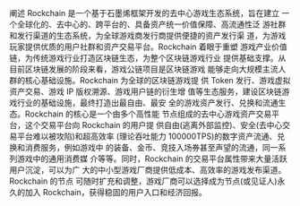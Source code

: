 
阐述
Rockchain 是一个基于石墨烯框架开发的去中心游戏生态系统，旨在建立
一个全球化的、去中心的、跨平台的、具备资产统一价值保障、高流通性泛 游社群和发行渠道的生态系统，为全球游戏商发行商提供便捷的资产发行渠 道，为游戏玩家提供优质的用户社群和资产交易平台。Rockchain 着眼于重塑 游戏产业价值链，为传统游戏行业打造区块链生态，为整个区块链游戏行业 提供基础支撑。从目前区块链发展的阶段来看，游戏公链项目是区块链游戏 能够走向大规模主流人群的核心基础设施。Rockchain 为全球的区块链游戏提 供 Token 发行、游戏虚拟资产交易、游戏 IP 版权溯源、游戏用户链的衍生增 值等生态服务，建设区块链游戏行业的基础设施，最终打造出最自由、最安 全的游戏资产发行、兑换和流通生态。Rockchain 的核心是一个由多个高性能 节点组成的去中心游戏资产交易平台，这个交易平台向 Rockchain 的用户提 供自由(逃离外部监控)、安全(去中心交易平台难以被攻陷)和超高效率 (理论吞吐能力 100000TPS)的数字资产流通、兑换和消费服务，例如游戏中 的装备、金币、竞技入场券甚至声望的流通，同一系列游戏中的通用消费媒 介等等。同时，Rockchain 的交易平台属性带来大量活跃用户沉淀，可以为广 大的中小型游戏厂商提供低成本、高效率的游戏发布渠道。Rockchain 的节点 可随时扩充和调整，游戏厂商可以选择成为节点(或见证人)永久的加入 Rockchain，获得稳固的用户入口和经济回报。
